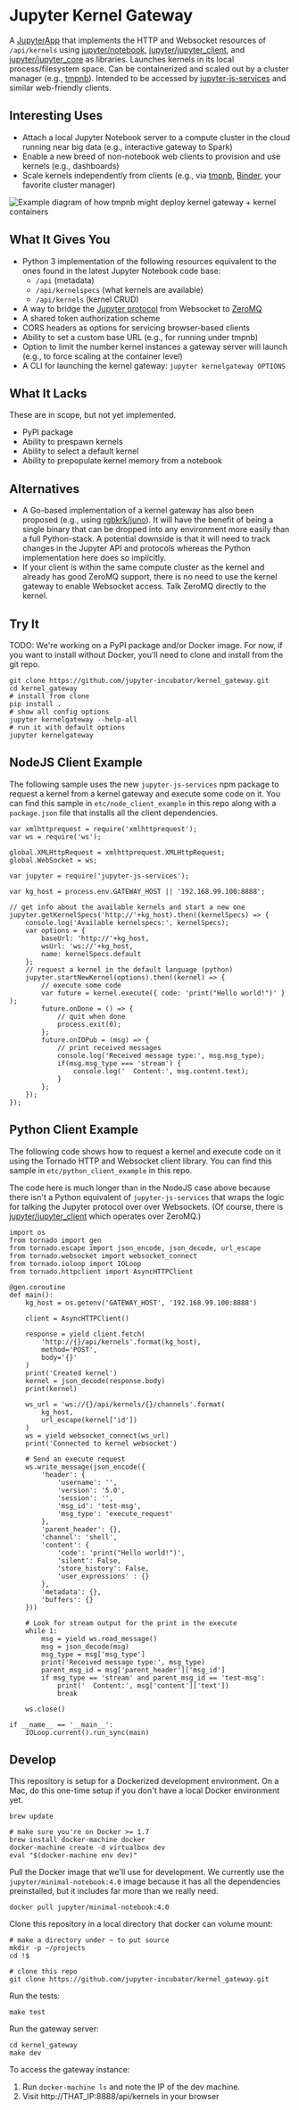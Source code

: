 # Jupyter Kernel Gateway

A [JupyterApp](https://github.com/jupyter/jupyter_core/blob/master/jupyter_core/application.py) that implements the HTTP and Websocket resources of `/api/kernels` using [jupyter/notebook](https://github.com/jupyter/notebook), [jupyter/jupyter_client](https://github.com/jupyter/jupyter_client), and [jupyter/jupyter_core](https://github.com/jupyter/jupyter_core) as libraries. Launches kernels in its local process/filesystem space. Can be containerized and scaled out by a cluster manager (e.g., [tmpnb](https://github.com/juputer/tmpnb)). Intended to be accessed by [jupyter-js-services](https://github.com/jupyter/jupyter-js-services) and similar web-friendly clients.

## Interesting Uses

* Attach a local Jupyter Notebook server to a compute cluster in the cloud running near big data (e.g., interactive gateway to Spark)
* Enable a new breed of non-notebook web clients to provision and use kernels (e.g., dashboards)
* Scale kernels independently from clients (e.g., via [tmpnb](https://github.com/jupyter/tmpnb), [Binder](https://mybinder.org), your favorite cluster manager)

![Example diagram of how tmpnb might deploy kernel gateway + kernel containers](etc/tmpnb_kernel_gateway.png)

## What It Gives You

* Python 3 implementation of the following resources equivalent to the ones found in the latest Jupyter Notebook code base:
    * `/api` (metadata)
    * `/api/kernelspecs` (what kernels are available)
    * `/api/kernels` (kernel CRUD)
* A way to bridge the [Jupyter protocol](http://jupyter-client.readthedocs.org/en/latest/messaging.html) from Websocket to [ZeroMQ](http://zeromq.org/)
* A shared token authorization scheme
* CORS headers as options for servicing browser-based clients
* Ability to set a custom base URL (e.g., for running under tmpnb)
* Option to limit the number kernel instances a gateway server will launch (e.g., to force scaling at the container level)
* A CLI for launching the kernel gateway: `jupyter kernelgateway OPTIONS`

## What It Lacks

These are in scope, but not yet implemented.

* PyPI package
* Ability to prespawn kernels
* Ability to select a default kernel
* Ability to prepopulate kernel memory from a notebook

## Alternatives

* A Go-based implementation of a kernel gateway has also been proposed (e.g., using [rgbkrk/juno](https://github.com/rgbkrk/juno)). It will have the benefit of being a single binary that can be dropped into any environment more easily than a full Python-stack. A potential downside is that it will need to track changes in the Jupyter API and protocols whereas the Python implementation here does so implicitly.
* If your client is within the same compute cluster as the kernel and already has good ZeroMQ support, there is no need to use the kernel gateway to enable Websocket access. Talk ZeroMQ directly to the kernel.

## Try It

TODO: We're working on a PyPI package and/or Docker image. For now, if you want to install without Docker, you'll need to clone and install from the git repo.

```
git clone https://github.com/jupyter-incubator/kernel_gateway.git
cd kernel_gateway
# install from clone
pip install .
# show all config options
jupyter kernelgateway --help-all
# run it with default options
jupyter kernelgateway
```

## NodeJS Client Example

The following sample uses the new `jupyter-js-services` npm package to request a kernel from a kernel gateway and execute some code on it. You can find this sample in `etc/node_client_example` in this repo along with a `package.json` file that installs all the client dependencies.

```
var xmlhttprequest = require('xmlhttprequest');
var ws = require('ws');

global.XMLHttpRequest = xmlhttprequest.XMLHttpRequest;
global.WebSocket = ws;

var jupyter = require('jupyter-js-services');

var kg_host = process.env.GATEWAY_HOST || '192.168.99.100:8888';

// get info about the available kernels and start a new one
jupyter.getKernelSpecs('http://'+kg_host).then((kernelSpecs) => {
    console.log('Available kernelspecs:', kernelSpecs);
    var options = {
        baseUrl: 'http://'+kg_host,
        wsUrl: 'ws://'+kg_host,
        name: kernelSpecs.default
    };
    // request a kernel in the default language (python)
    jupyter.startNewKernel(options).then((kernel) => {
        // execute some code
        var future = kernel.execute({ code: 'print("Hello world!")' } );
        future.onDone = () => {
            // quit when done
            process.exit(0);
        };
        future.onIOPub = (msg) => {
            // print received messages
            console.log('Received message type:', msg.msg_type);
            if(msg.msg_type === 'stream') {
                console.log('  Content:', msg.content.text);
            }
        };
    });
});
```

## Python Client Example

The following code shows how to request a kernel and execute code on it using the Tornado HTTP and Websocket client library. You can find this sample in `etc/python_client_example` in this repo.

The code here is much longer than in the NodeJS case above because there isn't a Python equivalent of `jupyter-js-services` that wraps the logic for talking the Jupyter protocol over over Websockets. (Of course, there is [jupyter/jupyter_client](https://github.com/jupyter/jupyter_client) which operates over ZeroMQ.)

```
import os
from tornado import gen
from tornado.escape import json_encode, json_decode, url_escape
from tornado.websocket import websocket_connect
from tornado.ioloop import IOLoop
from tornado.httpclient import AsyncHTTPClient

@gen.coroutine
def main():
    kg_host = os.getenv('GATEWAY_HOST', '192.168.99.100:8888')

    client = AsyncHTTPClient()

    response = yield client.fetch(
        'http://{}/api/kernels'.format(kg_host),
        method='POST',
        body='{}'
    )
    print('Created kernel')
    kernel = json_decode(response.body)
    print(kernel)

    ws_url = 'ws://{}/api/kernels/{}/channels'.format(
        kg_host,
        url_escape(kernel['id'])
    )
    ws = yield websocket_connect(ws_url)
    print('Connected to kernel websocket')

    # Send an execute request
    ws.write_message(json_encode({
        'header': {
            'username': '',
            'version': '5.0',
            'session': '',
            'msg_id': 'test-msg',
            'msg_type': 'execute_request'
        },
        'parent_header': {},
        'channel': 'shell',
        'content': {
            'code': 'print("Hello world!")',
            'silent': False,
            'store_history': False,
            'user_expressions' : {}
        },
        'metadata': {},
        'buffers': {}
    }))

    # Look for stream output for the print in the execute
    while 1:
        msg = yield ws.read_message()
        msg = json_decode(msg)
        msg_type = msg['msg_type']
        print('Received message type:', msg_type)
        parent_msg_id = msg['parent_header']['msg_id']
        if msg_type == 'stream' and parent_msg_id == 'test-msg':
            print('  Content:', msg['content']['text'])
            break

    ws.close()

if __name__ == '__main__':
    IOLoop.current().run_sync(main)
```

## Develop

This repository is setup for a Dockerized development environment. On a Mac, do this one-time setup if you don't have a local Docker environment yet.

```
brew update

# make sure you're on Docker >= 1.7
brew install docker-machine docker
docker-machine create -d virtualbox dev
eval "$(docker-machine env dev)"
```

Pull the Docker image that we'll use for development. We currently use the `jupyter/minimal-notebook:4.0` image because it has all the dependencies preinstalled, but it includes far more than we really need.

```
docker pull jupyter/minimal-notebook:4.0
```

Clone this repository in a local directory that docker can volume mount:

```
# make a directory under ~ to put source
mkdir -p ~/projects
cd !$

# clone this repo
git clone https://github.com/jupyter-incubator/kernel_gateway.git
```

Run the tests:

```
make test
```

Run the gateway server:

```
cd kernel_gateway
make dev
```

To access the gateway instance:

1. Run `docker-machine ls` and note the IP of the dev machine.
2. Visit http://THAT_IP:8888/api/kernels in your browser